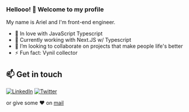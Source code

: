 ### Hellooo! 👋 Welcome to my profile

My name is Ariel and I'm front-end engineer.

 - 💙 In love with JavaScript Typescript
 - 🌱 Currently working with Next.JS w/ Typescript
 - 👯 I’m looking to collaborate on projects that make people life's better
 - ⚡ Fun fact: Vynil collector

## 📫 Get in touch
[![LinkedIn](https://img.shields.io/badge/LinkedIn-0077B5?style=for-the-badge&logo=linkedin&logoColor=white)](https://in.linkedin.com/in/arielconti10) [![Twitter](https://img.shields.io/badge/Twitter-1DA1F2?style=for-the-badge&logo=twitter&logoColor=white)](https://twitter.com/arielsp11)


 or give some ♥ on [mail](mailto:arielconti10@gmail.com)

